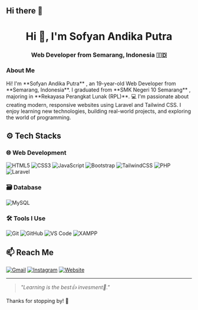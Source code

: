 ## Hi there 👋

<h1 align="center">Hi 👋, I'm Sofyan Andika Putra</h1>
<h3 align="center">Web Developer from Semarang, Indonesia 🇮🇩</h3>

<h3>About Me</h3>
Hi! I'm **Sofyan Andika Putra** , an 19-year-old Web Developer from **Semarang, Indonesia**. I graduated from **SMK Negeri 10 Semarang** , majoring in **Rekayasa Perangkat Lunak (RPL)**.
💻 I'm passionate about creating modern, responsive websites using Laravel and Tailwind CSS. I enjoy learning new technologies, building real-world projects, and exploring the world of programming.

## ⚙️ Tech Stacks

### 🌐 Web Development
![HTML5](https://img.shields.io/badge/HTML5-E34F26?logo=html5&logoColor=white)
![CSS3](https://img.shields.io/badge/CSS3-1572B6?logo=css3&logoColor=white)
![JavaScript](https://img.shields.io/badge/JavaScript-F7DF1E?logo=javascript&logoColor=black)
![Bootstrap](https://img.shields.io/badge/Bootstrap-7952B3?logo=bootstrap&logoColor=white)
![TailwindCSS](https://img.shields.io/badge/Tailwind_CSS-06B6D4?logo=tailwindcss&logoColor=white)
![PHP](https://img.shields.io/badge/PHP-777BB4?logo=php&logoColor=white)
![Laravel](https://img.shields.io/badge/Laravel-FF2D20?logo=laravel&logoColor=white)

### 🗃️ Database
![MySQL](https://img.shields.io/badge/MySQL-4479A1?logo=mysql&logoColor=white)

### 🛠 Tools I Use
![Git](https://img.shields.io/badge/Git-F05032?logo=git&logoColor=white)
![GitHub](https://img.shields.io/badge/GitHub-181717?logo=github&logoColor=white)
![VS Code](https://img.shields.io/badge/VS_Code-007ACC?logo=visualstudiocode&logoColor=white)
![XAMPP](https://img.shields.io/badge/XAMPP-FB7A24?logo=xampp&logoColor=white)


## 📫 Reach Me
[![Gmail](https://img.shields.io/badge/Gmail-D14836?logo=gmail&logoColor=white)](mailto:sofyanandikaputra773@gmail.com)
[![Instagram](https://img.shields.io/badge/Instagram-E4405F?logo=instagram&logoColor=white)](https://instagram.com/panx_kun)
[![Website](https://img.shields.io/badge/Website-Coming_Soon-0A66C2?logo=google-chrome&logoColor=white)](#)

---

> _"Learning is the best👍 invesment🚀."_

Thanks for stopping by! 🙌

